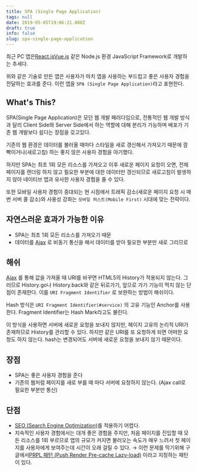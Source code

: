 ```yaml
---
title: SPA (Single Page Application)
tags: null
date: 2019-05-05T19:06:21.000Z
draft: true
info: false
slug: spa-single-page-application
---
```


최근 PC 앱은[React.js](https://www.notion.so/a4b13e25-b67a-40af-87d3-c084a29c895c)[Vue.js](https://www.notion.so/a0a34ea8-52ad-44f8-b109-8ae1fb33bda1) 같은 Node.js 환경 JavaScript Framework로 개발하는 추세다.

위와 같은 기술로 만든 앱은 사용자가 마치 앱을 사용하는 부드럽고 좋은 사용자 경험을 전달하는 효과를 준다. 이런 앱을 `SPA (Single Page Application)`라고 표현한다.

## What's This?

SPA(Single Page Application)은 모던 웹 개발 패러다임으로, 전통적인 웹 개발 방식과 달리 Client Side와 Server Side에서 하는 역할에 대해 분리가 가능하며 배포가 기존 웹 개발보다 쉽다는 장점을 갖고있다.

기존의 웹 환경은 데이터를 불러올 때마다 스타일을 새로 갱신해서 가져오기 때문에 깜빡이거나(새로고침) 하는 좋지 않은 사용자 경험을 야기했다.

하지만 SPA는 최초 1회 모든 리소스를 가져오고 이후 새로운 페이지 요청이 오면, 전체 페이지를 렌더링 하지 않고 필요한 부분에 대한 데이터만 갱신되므로 새로고침이 발생하지 않아 네이티브 앱과 유사한 사용자 경험을 줄 수 있다.

또한 모바일 사용자 경험이 증대되는 현 시점에서 트래픽 감소(새로운 페이지 요청 시 매번 서버 콜 감소)와 사용성 강화는 `모바일 퍼스트(Mobile First)` 시대에 맞는 전략이다.

## 자연스러운 효과가 가능한 이유

- SPA는 최초 1회 모든 리소스를 가져오기 때문
- 데이터를 [Ajax](https://www.notion.so/5572b735-50ed-4490-a7f4-b3492c376d12) 로 비동기 통신을 해서 데이터를 받아 필요한 부분만 새로 그리므로

## 해쉬

[Ajax](https://www.notion.so/5572b735-50ed-4490-a7f4-b3492c376d12) 를 통해 값을 가져올 때 URI를 바꾸면 HTML5의 History가 적용되지 않는다. 그러므로 History.go나 History.back와 같은 뒤로가기, 앞으로 가기 기능이 먹지 않는 단점이 존재한다. 이를 `URI Fragment Identifier` 로 보완하는 방법이 해쉬이다.

Hash 방식은 `URI Fragment Identifier(#service)` 의 고유 기능인 Anchor를 사용한다. Fragment Identifier는 Hash Mark라고도 불린다.

이 방식을 사용하면 서버에 새로운 요청을 보내지 않지만, 페이지 고유의 논리적 URI가 존재하므로 History를 관리할 수 있다. 하지만 같은 URI를 또 요청하게 되면 어떠한 요청도 하지 않는다. hash는 변경되어도 서버에 새로운 요청을 보내지 않기 때문이다.

## 장점

- SPA는 좋은 사용자 경험을 준다
- 기존의 웹처럼 페이지를 새로 부를 때 마다 서버에 요청하지 않는다. (Ajax call로 필요한 부분만 통신)

## 단점

- [SEO (Search Engine Optimization)](https://www.notion.so/d40e6652-0cd7-4002-8c36-6958c023396d)를 적용하기 어렵다.
- 지속적인 사용자 경험에서는 대개 좋은 경험을 주지만, 처음 페이지를 진입할 때 모든 리소스를 1회 부르므로 앱의 규모가 커지면 불러오는 속도가 매우 느려서 첫 페이지를 사용자에게 보여주는데 시간이 오래 걸릴 수 있다. → 이런 문제를 막기위해 구글에서[PRPL 패턴 (Push Render Pre-cache Lazy-load)](https://www.notion.so/3fe0aebe-da78-49fe-b278-fdc6c0982178) 이라고 지칭하는 패턴이 있다.